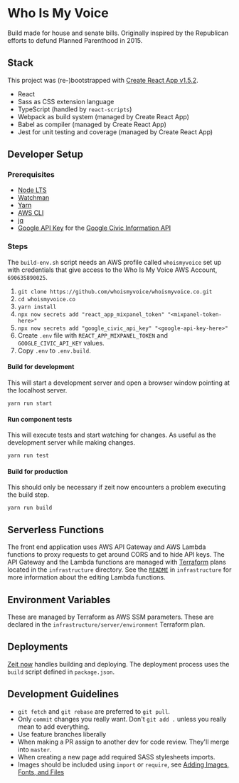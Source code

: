 # Who Is My Voice

Build made for house and senate bills. Originally inspired by the Republican
efforts to defund Planned Parenthood in 2015.

## Stack

This project was (re-)bootstrapped with [Create React App
v1.5.2][cra].

* React
* Sass as CSS extension language
* TypeScript (handled by `react-scripts`)
* Webpack as build system (managed by Create React App)
* Babel as compiler (managed by Create React App)
* Jest for unit testing and coverage (managed by Create React App)

[cra]: https://github.com/facebookincubator/create-react-app

## Developer Setup

### Prerequisites

* [Node LTS](https://nodejs.org/)
* [Watchman](https://facebook.github.io/watchman/)
* [Yarn](https://yarnpkg.com/en/)
* [AWS CLI](https://aws.amazon.com/cli/)
* [jq](https://stedolan.github.io/jq/)
* [Google API Key](https://console.developers.google.com/apis/dashboard) for
  the [Google Civic Information API][civics]

[civics]: https://console.developers.google.com/apis/library/civicinfo.googleapis.com?q=civic&id=a7de1ed0-c5d0-44ca-8365-267daf15ca5b

### Steps

The `build-env.sh` script needs an AWS profile called `whoismyvoice` set up
with credentials that give access to the Who Is My Voice AWS Account,
`690635890025`.

1. `git clone https://github.com/whoismyvoice/whoismyvoice.co.git`
1. `cd whoismyvoice.co`
1. `yarn install`
1. `npx now secrets add "react_app_mixpanel_token" "<mixpanel-token-here>"`
1. `npx now secrets add "google_civic_api_key" "<google-api-key-here>"`
1. Create `.env` file with `REACT_APP_MIXPANEL_TOKEN` and `GOOGLE_CIVIC_API_KEY` values.
1. Copy `.env` to `.env.build`.

#### Build for development

This will start a development server and open a browser window pointing at the
localhost server.

    yarn run start

#### Run component tests

This will execute tests and start watching for changes. As useful as the
development server while making changes.

    yarn run test

#### Build for production

This should only be necessary if zeit now encounters a problem executing the
build step.

    yarn run build

## Serverless Functions

The front end application uses AWS API Gateway and AWS Lambda functions to proxy
requests to get around CORS and to hide API keys. The API Gateway and the Lambda
functions are managed with [Terraform][tf] plans located in the `infrastructure`
directory. See the [`README`](./infrastructure/README.md) in `infrastructure`
for more information about the editing Lambda functions.

[tf]: https://www.terraform.io

## Environment Variables

These are managed by Terraform as AWS SSM parameters. These are declared in the
`infrastructure/server/environment` Terraform plan.

## Deployments

[Zeit now][ci] handles building and deploying. The deployment process uses the
`build` script defined in `package.json`.

[ci]: https://zeit.co/whoismyvoice

## Development Guidelines

* `git fetch` and `git rebase` are preferred to `git pull`.
* Only `commit` changes you really want. Don't `git add .` unless you really
  mean to add everything.
* Use feature branches liberally
* When making a PR assign to another dev for code review. They'll merge into
  `master`.
* When creating a new page add required SASS stylesheets imports.
* Images should be included using `import` or `require`, see [Adding Images,
  Fonts, and Files][add-images]

[add-images]: https://github.com/facebook/create-react-app/blob/master/packages/react-scripts/template/README.md#adding-images-fonts-and-files
